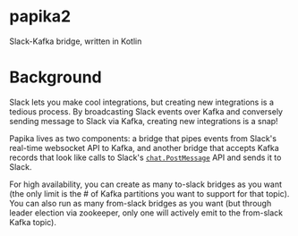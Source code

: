# papika2
Slack-Kafka bridge, written in Kotlin

# Background

Slack lets you make cool integrations, but creating new integrations is a tedious process. By broadcasting Slack events over Kafka and conversely sending message to Slack via Kafka, creating new integrations is a snap!

Papika lives as two components: a bridge that pipes events from Slack's real-time websocket API to Kafka, and another bridge that accepts Kafka records that look like calls to Slack's [`chat.PostMessage`](https://api.slack.com/methods/chat.postMessage) API and sends it to Slack.

For high availability, you can create as many to-slack bridges as you want (the only limit is the # of Kafka partitions you want to support for that topic). You can also run as many from-slack bridges as you want (but through leader election via zookeeper, only one will actively emit to the from-slack Kafka topic).
